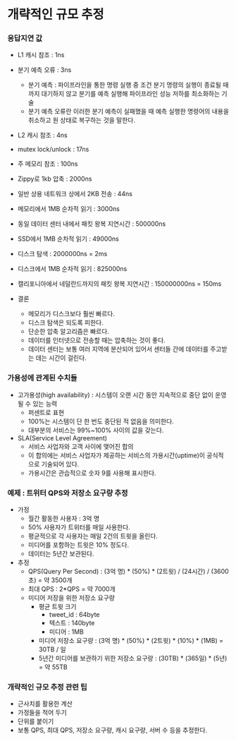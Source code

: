 # 개략적인 규모 추정

### 응답지연 값

* L1 캐시 참조 : 1ns
* 분기 예측 오류 : 3ns
  * 분기 예측 : 파이프라인을 통한 명령 실행 중 조건 분기 명령의 실행이 종료될 때까지 대기하지 않고 분기를 예측 실행해 파이프라인 성능 저하를 최소화하는 기술
  * 분기 예측 오류란 이러한 분기 예측이 실패했을 때 예측 실행한 명령어의 내용을 취소하고 원 상태로 복구하는 것을 말한다.
* L2 캐시 참조 : 4ns
* mutex lock/unlock : 17ns
* 주 메모리 참조 : 100ns
* Zippy로 1kb 압축 : 2000ns
* 일반 상용 네트워크 상에서 2KB 전송 : 44ns
* 메모리에서 1MB 순차적 읽기 : 3000ns
* 동일 데이터 센터 내에서 패킷 왕복 지연시간 : 500000ns
* SSD에서 1MB 순차적 읽기 : 49000ns
* 디스크 탐색 : 2000000ns = 2ms
* 디스크에서 1MB 순차적 읽기 : 825000ns
* 캘리포니아에서 네덜란드까지의 패킷 왕복 지연시간 : 150000000ns = 150ms

* 결론
  * 메모리가 디스크보다 훨씬 빠르다.
  * 디스크 탐색은 되도록 피한다.
  * 단순한 압축 알고리즘은 빠르다.
  * 데이터를 인터넷으로 전송할 때는 압축하는 것이 좋다.
  * 데이터 센터는 보통 여러 지역에 분산되어 있어서 센터들 간에 데이터를 주고받는 데는 시간이 걸린다.

### 가용성에 관계된 수치들

* 고가용성(high availability) : 시스템이 오랜 시간 동안 지속적으로 중단 없이 운영될 수 있는 능력
  * 퍼센트로 표현
  * 100%는 시스템이 단 한 번도 중단된 적 없음을 의미한다.
  * 대부분의 서비스는 99%~100% 사이의 값을 갖는다.
* SLA(Service Level Agreement)
  * 서비스 사업자와 고객 사이에 맺어진 합의
  * 이 합의에는 서비스 사업자가 제공하는 서비스의 가용시간(uptime)이 공식적으로 기술되어 있다.
  * 가용시간은 관습적으로 숫자 9를 사용해 표시한다.

### 예제 : 트위터 QPS와 저장소 요구량 추정

* 가정
  * 월간 활동한 사용자 : 3억 명
  * 50% 사용자가 트위터를 매일 사용한다.
  * 평균적으로 각 사용자는 매일 2건의 트윗을 올린다.
  * 미디어를 포함하는 트윗은 10% 정도다.
  * 데이터는 5년간 보관된다.
* 추정
  * QPS(Query Per Second) : (3억 명) * (50%) * (2트윗) / (24시간) / (3600초) = 약 3500개
  * 최대 QPS : 2*QPS = 약 7000개
  * 미디어 저장을 위한 저장소 요구량
    * 평균 트윗 크기
      * tweet_id : 64byte
      * 텍스트 : 140byte
      * 미디어 : 1MB
    * 미디어 저장소 요구량 : (3억 명) * (50%) * (2트윗) * (10%) * (1MB) = 30TB / 일
    * 5년간 미디어를 보관하기 위한 저장소 요구량 : (30TB) * (365일) * (5년) = 약 55TB

### 개략적인 규모 추정 관련 팁

* 근사치를 활용한 계산
* 가정들을 적어 두기
* 단위를 붙이기
* 보통 QPS, 최대 QPS, 저장소 요구량, 캐시 요구량, 서버 수 등을 추정한다.
